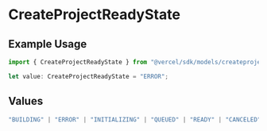 # CreateProjectReadyState

## Example Usage

```typescript
import { CreateProjectReadyState } from "@vercel/sdk/models/createprojectop.js";

let value: CreateProjectReadyState = "ERROR";
```

## Values

```typescript
"BUILDING" | "ERROR" | "INITIALIZING" | "QUEUED" | "READY" | "CANCELED"
```